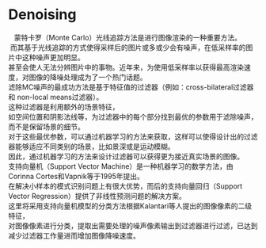 # Denoising
    
    蒙特卡罗（Monte Carlo）光线追踪方法是进行图像渲染的一种重要方法。
    
  而其基于光线追踪的方式使得采样后的图片或多或少会有噪声，在低采样率的图片中这种噪声更加明显。<br>
  甚至会使人无法分辨图片中的事物。近年来，为使用低采样率以获得最高渲染速度，对图像的降噪处理成为了一个热门话题。<br>
 滤除MC噪声的最成功方法是基于特征值的过滤器（例如：cross-bilateral过滤器和 non-local means过滤器）。<br>
 这种过滤器是利用额外的场景特征，<br>
 如空间位置和阴影法线等，为过滤器中的每个部分找到最优的参数用于滤除噪声，而不是保留场景的细节。<br>
 对于这些最优参数，可以通过机器学习的方法来获取，这样可以使得设计出的过滤器能够适应不同类别的场景，比如景深或是运动模糊。<br>
 因此，通过机器学习的方法来设计过滤器可以获得更为接近真实场景的图像。<br>
   支持向量机（Support Vector Machine）是一种机器学习的数学方法，由Corinna Cortes和Vapnik等于1995年提出。<br>
 在解决小样本的模式识别问题上有很大优势，而后的支持向量回归（Support Vector Regression）提供了非线性预测问题的解决方案。<br>
 这里将采用支持向量机模型的分类方法根据Kalantari等人提出的图像像素的二级特征，<br>
 对图像像素进行分类，提取出需要处理的噪声像素输出到过滤器进行过滤，已达到减少过滤器工作量进而增加图像降噪速度。<br>

